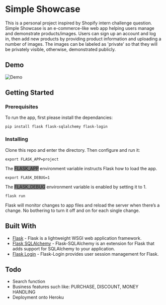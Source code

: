 # Simple Showcase

This is a personal project inspired by Shopify intern challenge question.<br>
Simple Showcase is an e-commerce-like web app helping users manage and demonstrate products/images. Users can sign up an account and log in, then add new products by providing product information and uploading a number of images. The images can be labeled as 'private' so that they will be privately visible, otherwise, demonstrated publicly. <br>

<!-- Simple Showcase is also deployed onto Heroku, click [here](https://shopify-challenge-proj.herokuapp.com/) to visit. -->

## Demo

![Demo](demo.gif)

## Getting Started

<!-- These instructions will get you a copy of the project up and running on your local machine for development and testing purposes. See deployment for notes on how to deploy the project on a live system. -->

### Prerequisites

To run the app, first please install the dependancies:

```
pip install flask flask-sqlalchemy flask-login
```

### Installing

<!-- A step by step series of examples that tell you how to get a development env running

Say what the step will be

```
Give the example
```

And repeat

```
until finished
```

End with an example of getting some data out of the system or using it for a little demo -->

Clone this repo and enter the directory.
Then configure and run it:<br>

```
export FLASK_APP=project
```

The <span style="background-color:grey">FLASK_APP</span> environment variable instructs Flask how to load the app.

```
export FLASK_DEBUG=1
```

The <span style="background-color:grey">FLASK_DEBUG</span> environment variable is enabled by setting it to 1.

```
flask run
```

Flask will monitor changes to app files and reload the server when there’s a change. No bothering to turn it off and on for each single change.

<!-- ## Running the tests

Explain how to run the automated tests for this system

### Break down into end to end tests

Explain what these tests test and why

```
Give an example
```

### And coding style tests

Explain what these tests test and why

```
Give an example
```

## Deployment

Add additional notes about how to deploy this on a live system -->

## Built With

- [Flask](https://flask.palletsprojects.com/) - Flask is a lightweight WSGI web application framework.
- [Flask SQLAlchemy](https://flask-sqlalchemy.palletsprojects.com/) - Flask-SQLAlchemy is an extension for Flask that adds support for SQLAlchemy to your application.
- [Flask Login](https://flask-login.readthedocs.io/) - Flask-Login provides user session management for Flask.

<!-- ## Contributing

Please read [CONTRIBUTING.md](https://gist.github.com/PurpleBooth/b24679402957c63ec426) for details on our code of conduct, and the process for submitting pull requests to us.

## Versioning

We use [SemVer](http://semver.org/) for versioning. For the versions available, see the [tags on this repository](https://github.com/your/project/tags).

## Authors

- **Billie Thompson** - _Initial work_ - [PurpleBooth](https://github.com/PurpleBooth)

See also the list of [contributors](https://github.com/your/project/contributors) who participated in this project.

## License

This project is licensed under the MIT License - see the [LICENSE.md](LICENSE.md) file for details

## Acknowledgments

- Hat tip to anyone whose code was used
- Inspiration
- etc -->

## Todo

- Search function
- Business features such like: PURCHASE, DISCOUNT, MONEY HANDLING
- Deployment onto Heroku

